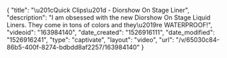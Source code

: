 {
    "title": "\u201cQuick Clips\u201d - Diorshow On Stage Liner",
    "description": "I am obsessed with the new Diorshow On Stage Liquid Liners. They come in tons of colors and they\u2019re WATERPROOF!",
    "videoid": "163984140",
    "date_created": "1526916111",
    "date_modified": "1526916241",
    "type": "captivate",
    "layout": "video",
    "url": "\/v\/65030c84-86b5-400f-8274-bdbdd8af2257\/163984140"
}